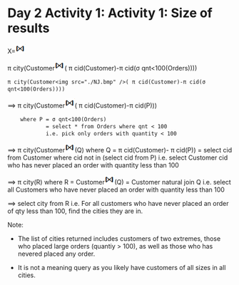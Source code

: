 # Day 2 Activity 1: Activity 1: Size of results


X=<img src="./NJ.bmp" />

π city(Customer<img src="./NJ.bmp" />( π cid(Customer)-π cid(σ qnt<100(Orders))))



    π city(Customer<img src="./NJ.bmp" />( π cid(Customer)-π cid(σ qnt<100(Orders))))
	
==> π city(Customer<img src="./NJ.bmp" />( π cid(Customer)-π cid(P)))

        where P = σ qnt<100(Orders) 
                = select * from Orders where qnt < 100
	            i.e. pick only orders with quantity < 100

==> π city(Customer<img src="./NJ.bmp" />(Q)
        where Q = π cid(Customer)- π cid(P)) 
                = select cid from Customer where cid not in (select cid from P)
	            i.e. select Customer cid who has never placed an order with quantity less than 100

==> π city(R)
        where R = Customer<img src="./NJ.bmp" />(Q)
		        = Customer natural join Q
				i.e. select all Customers who have never placed an order with quantity less than 100

==> select city from R
i.e. For all customers who have never placed an order of qty less than 100, find the cities they are in.

Note:
- The list of cities returned includes customers of two extremes, those who placed large orders (quantiy > 100), as well
as those who has nevered placed any order.

- It is not a meaning query as you likely have customers of all sizes in all cities.

